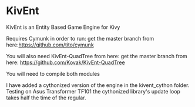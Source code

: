 KivEnt
======

KivEnt is an Entity Based Game Engine for Kivy

Requires Cymunk in order to run: 
get the master branch from here:https://github.com/tito/cymunk

You will also need KivEnt-QuadTree from here:
get the master branch from here: https://github.com/Kovak/KivEnt-QuadTree

You will need to compile both modules

I have added a cythonized version of the engine in the kivent_cython folder. Testing on Asus Transformer TF101 the cythonized library's update loop takes half the time of the regular.
